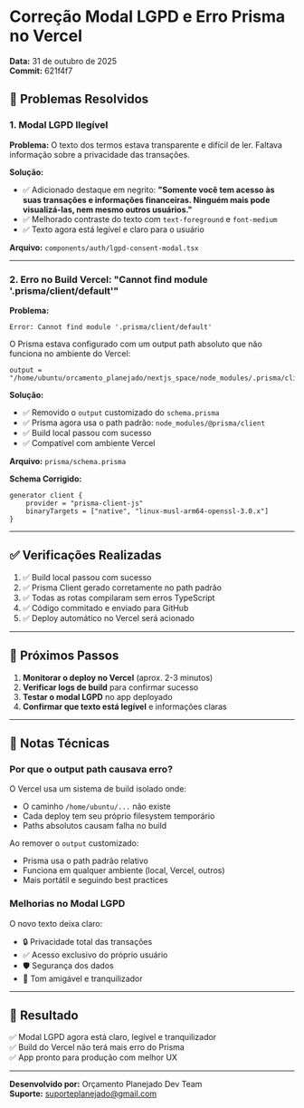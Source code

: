 
# Correção Modal LGPD e Erro Prisma no Vercel

**Data:** 31 de outubro de 2025  
**Commit:** 621f4f7

## 🎯 Problemas Resolvidos

### 1. Modal LGPD Ilegível
**Problema:** O texto dos termos estava transparente e difícil de ler. Faltava informação sobre a privacidade das transações.

**Solução:**
- ✅ Adicionado destaque em negrito: **"Somente você tem acesso às suas transações e informações financeiras. Ninguém mais pode visualizá-las, nem mesmo outros usuários."**
- ✅ Melhorado contraste do texto com `text-foreground` e `font-medium`
- ✅ Texto agora está legível e claro para o usuário

**Arquivo:** `components/auth/lgpd-consent-modal.tsx`

---

### 2. Erro no Build Vercel: "Cannot find module '.prisma/client/default'"

**Problema:**
```
Error: Cannot find module '.prisma/client/default'
```

O Prisma estava configurado com um output path absoluto que não funciona no ambiente do Vercel:
```prisma
output = "/home/ubuntu/orcamento_planejado/nextjs_space/node_modules/.prisma/client"
```

**Solução:**
- ✅ Removido o `output` customizado do `schema.prisma`
- ✅ Prisma agora usa o path padrão: `node_modules/@prisma/client`
- ✅ Build local passou com sucesso
- ✅ Compatível com ambiente Vercel

**Arquivo:** `prisma/schema.prisma`

**Schema Corrigido:**
```prisma
generator client {
    provider = "prisma-client-js"
    binaryTargets = ["native", "linux-musl-arm64-openssl-3.0.x"]
}
```

---

## ✅ Verificações Realizadas

1. ✅ Build local passou com sucesso
2. ✅ Prisma Client gerado corretamente no path padrão
3. ✅ Todas as rotas compilaram sem erros TypeScript
4. ✅ Código commitado e enviado para GitHub
5. ✅ Deploy automático no Vercel será acionado

---

## 🚀 Próximos Passos

1. **Monitorar o deploy no Vercel** (aprox. 2-3 minutos)
2. **Verificar logs de build** para confirmar sucesso
3. **Testar o modal LGPD** no app deployado
4. **Confirmar que texto está legível** e informações claras

---

## 📝 Notas Técnicas

### Por que o output path causava erro?

O Vercel usa um sistema de build isolado onde:
- O caminho `/home/ubuntu/...` não existe
- Cada deploy tem seu próprio filesystem temporário
- Paths absolutos causam falha no build

Ao remover o `output` customizado:
- Prisma usa o path padrão relativo
- Funciona em qualquer ambiente (local, Vercel, outros)
- Mais portátil e seguindo best practices

### Melhorias no Modal LGPD

O novo texto deixa claro:
- 🔒 Privacidade total das transações
- ✅ Acesso exclusivo do próprio usuário
- 🛡️ Segurança dos dados
- 💚 Tom amigável e tranquilizador

---

## 🎉 Resultado

✅ Modal LGPD agora está claro, legível e tranquilizador  
✅ Build do Vercel não terá mais erro do Prisma  
✅ App pronto para produção com melhor UX  

---

**Desenvolvido por:** Orçamento Planejado Dev Team  
**Suporte:** suporteplanejado@gmail.com
